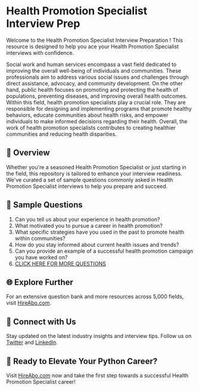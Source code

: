 # Health Promotion Specialist Interview Prep

Welcome to the Health Promotion Specialist Interview Preparation ! This resource is designed to help you ace your Health Promotion Specialist interviews with confidence.

Social work and human services encompass a vast field dedicated to improving the overall well-being of individuals and communities. These professionals aim to address various social issues and challenges through direct assistance, advocacy, and community development. On the other hand, public health focuses on promoting and protecting the health of populations, preventing diseases, and improving overall health outcomes. Within this field, health promotion specialists play a crucial role. They are responsible for designing and implementing programs that promote healthy behaviors, educate communities about health risks, and empower individuals to make informed decisions regarding their health. Overall, the work of health promotion specialists contributes to creating healthier communities and reducing health disparities.

## 🚀 Overview

Whether you're a seasoned Health Promotion Specialist or just starting in the field, this repository is tailored to enhance your interview readiness. We've curated a set of sample questions commonly asked in Health Promotion Specialist interviews to help you prepare and succeed.

## 📝 Sample Questions

1. Can you tell us about your experience in health promotion?
2. What motivated you to pursue a career in health promotion?
3. What specific strategies have you used in the past to promote health within communities?
4. How do you stay informed about current health issues and trends?
5. Can you provide an example of a successful health promotion campaign you have worked on?
6. [CLICK HERE FOR MORE QUESTIONS](https://hireabo.com/job/13_2_9/Health%20Promotion%20Specialist)

## 🌐 Explore Further

For an extensive question bank and more resources across 5,000 fields, visit [HireAbo.com](https://www.hireabo.com).

## 📱 Connect with Us

Stay updated on the latest industry insights and interview tips. Follow us on [Twitter](https://twitter.com/hireabo) and [LinkedIn](https://www.linkedin.com/in/hire-abo-3609972a8/).

## 🚀 Ready to Elevate Your Python Career?

Visit [HireAbo.com](https://www.hireabo.com) now and take the first step towards a successful Health Promotion Specialist career!